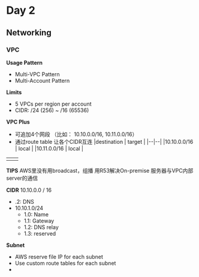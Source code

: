 # Day 2
## Networking
### VPC
**Usage Pattern**
- Multi-VPC Pattern
- Multi-Account Pattern

**Limits**
- 5 VPCs per region per account
- CIDR: /24 (256) ~ /16 (65536)

**VPC Plus**
- 可追加4个网段 （比如： 10.10.0.0/16, 10.11.0.0/16）
- 通过route table  让各个CIDR互连
|destination | target |
|--|--|
|10.10.0.0/16 | local  |
|10.11.0.0/16 | local  |

|  |  |
|--|--|
|  |  |


**TIPS**
AWS里没有用broadcast，组播
用R53解决On-premise 服务器与VPC内部server的通信

**CIDR**
10.10.0.0 / 16
- .2: DNS
- 10.10.1.0/24
	- 1.0: Name
	- 1.1: Gateway
	- 1.2: DNS relay
	- 1.3: reserved

**Subnet**
- AWS reserve file IP for each subnet
- Use custom route tables for each subnet
- 

<!--stackedit_data:
eyJoaXN0b3J5IjpbLTQ3OTg3NzgwOSwtMjEyMDI0Mzk1LC0xMz
E5OTAzNzYzLDQyNDM5MzU4MywxODM4NTE2NzQ1XX0=
-->